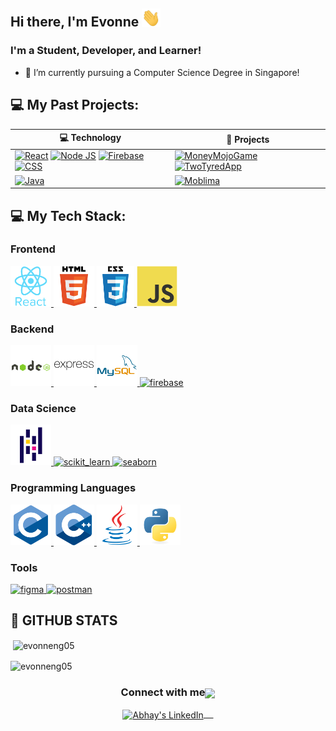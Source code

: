 ## Hi there, I'm Evonne <img src="https://raw.githubusercontent.com/ABSphreak/ABSphreak/master/gifs/Hi.gif" width="30px">

### I'm a Student, Developer, and Learner!
- 🔭 I’m currently pursuing a Computer Science Degree in Singapore!

<!-- START OF PROFILE STACK, DO NOT REMOVE -->
## 💻 My Past Projects:
| 💻 **Technology** | 🚀 **Projects** |
|-|-|
| [![React](https://img.shields.io/badge/React-20232A?style=for-the-badge&logo=react&logoColor=61DAFB)](https://react.dev/) [![Node JS](https://img.shields.io/badge/Node.js-43853D?style=for-the-badge&logo=node.js&logoColor=white)](https://nodejs.org/en) [![Firebase](https://img.shields.io/badge/Firebase-039BE5?style=for-the-badge&logo=Firebase&logoColor=white)](https://firebase.google.com/) [![CSS](https://img.shields.io/badge/CSS-239120?&style=for-the-badge&logo=css3&logoColor=white)](https://developer.mozilla.org/en-US/docs/Web/CSS) |[![MoneyMojoGame](https://img.shields.io/static/v1?label=&message=Money-Mojo-Game&color=000605&logo=github&logoColor=white&labelColor=000605)](https://github.com/ReDesignTeam5/Frontend) [![TwoTyredApp](https://img.shields.io/static/v1?label=&message=Two-Tyred-App&color=000605&logo=github&logoColor=white&labelColor=000605)](https://github.com/SWE-Fantastic-Four/TwoTyred) |
| [![Java](https://img.shields.io/badge/Java-ED8B00?style=for-the-badge&logo=openjdk&logoColor=white)](https://www.java.com/en/) | [![Moblima](https://img.shields.io/static/v1?label=&message=Moblima&color=000605&logo=github&logoColor=white&labelColor=000605)](https://github.com/DarkDestiny26/SC2002-MOBLIMA) |
<!-- END OF PROFILE STACK, DO NOT REMOVE -->

## 💻 My Tech Stack:

<p align="left"> 

### Frontend
<a href="https://reactjs.org/" target="_blank" rel="noreferrer"> <img src="https://raw.githubusercontent.com/devicons/devicon/master/icons/react/react-original-wordmark.svg" alt="react" width="65" height="65"/> </a> 
<a href="https://www.w3.org/html/" target="_blank" rel="noreferrer"> <img src="https://raw.githubusercontent.com/devicons/devicon/master/icons/html5/html5-original-wordmark.svg" alt="html5" width="65" height="65"/> </a> 
<a href="https://www.w3schools.com/css/" target="_blank" rel="noreferrer"> <img src="https://raw.githubusercontent.com/devicons/devicon/master/icons/css3/css3-original-wordmark.svg" alt="css3" width="60" height="65"/> </a> 
<a href="https://developer.mozilla.org/en-US/docs/Web/JavaScript" target="_blank" rel="noreferrer"> <img src="https://raw.githubusercontent.com/devicons/devicon/master/icons/javascript/javascript-original.svg" alt="javascript" width="65" height="65"/> </a> 
### Backend
<a href="https://nodejs.org" target="_blank" rel="noreferrer"> <img src="https://raw.githubusercontent.com/devicons/devicon/master/icons/nodejs/nodejs-original-wordmark.svg" alt="nodejs" width="65" height="65"/> </a> 
<a href="https://expressjs.com" target="_blank" rel="noreferrer"> <img src="https://raw.githubusercontent.com/devicons/devicon/master/icons/express/express-original-wordmark.svg" alt="express" width="65" height="65"/> </a> 
<a href="https://www.mysql.com/" target="_blank" rel="noreferrer"> <img src="https://raw.githubusercontent.com/devicons/devicon/master/icons/mysql/mysql-original-wordmark.svg" alt="mysql" width="65" height="65"/> </a> 
<a href="https://firebase.google.com/" target="_blank" rel="noreferrer"> <img src="https://www.vectorlogo.zone/logos/firebase/firebase-icon.svg" alt="firebase" width="40" height="40"/> </a> 


### Data Science
<a href="https://pandas.pydata.org/" target="_blank" rel="noreferrer"> <img src="https://raw.githubusercontent.com/devicons/devicon/2ae2a900d2f041da66e950e4d48052658d850630/icons/pandas/pandas-original.svg" alt="pandas" width="65" height="65"/> </a> 
<a href="https://scikit-learn.org/" target="_blank" rel="noreferrer"> <img src="https://upload.wikimedia.org/wikipedia/commons/0/05/Scikit_learn_logo_small.svg" alt="scikit_learn" width="65" height="65"/> </a> 
<a href="https://seaborn.pydata.org/" target="_blank" rel="noreferrer"> <img src="https://seaborn.pydata.org/_images/logo-mark-lightbg.svg" alt="seaborn" width="65" height="65"/> </a>

### Programming Languages
<a href="https://www.cprogramming.com/" target="_blank" rel="noreferrer"> <img src="https://raw.githubusercontent.com/devicons/devicon/master/icons/c/c-original.svg" alt="c" width="65" height="65"/> 
</a> <a href="https://www.w3schools.com/cpp/" target="_blank" rel="noreferrer"> <img src="https://raw.githubusercontent.com/devicons/devicon/master/icons/cplusplus/cplusplus-original.svg" alt="cplusplus" width="65" height="65"/> </a>
<a href="https://www.java.com" target="_blank" rel="noreferrer"> <img src="https://raw.githubusercontent.com/devicons/devicon/master/icons/java/java-original.svg" alt="java" width="65" height="65"/> </a> 
<a href="https://www.python.org" target="_blank" rel="noreferrer"> <img src="https://raw.githubusercontent.com/devicons/devicon/master/icons/python/python-original.svg" alt="python" width="65" height="65"/> </a>

### Tools
<a href="https://www.figma.com/" target="_blank" rel="noreferrer"> <img src="https://www.vectorlogo.zone/logos/figma/figma-icon.svg" alt="figma" width="65" height="65"/> </a>
<a href="https://postman.com" target="_blank" rel="noreferrer"> <img src="https://www.vectorlogo.zone/logos/getpostman/getpostman-icon.svg" alt="postman" width="65" height="65"/> </a>
</p>

## 📝 GITHUB STATS
<!---<p><img align="left" src="https://github-readme-stats.vercel.app/api/top-langs?username=evonneng05&show_icons=true&locale=en&layout=compact" alt="evonneng05" /></p>-->
<p>&nbsp;<img align="center" src="https://github-readme-stats.vercel.app/api?username=evonneng05&show_icons=true&locale=en" alt="evonneng05" /></p>
<p><img align="center" src="https://github-readme-streak-stats.herokuapp.com/?user=evonneng05&" alt="evonneng05" /></p>

<h3 align="center">Connect with me<img align="center" src="https://github.com/rajput2107/rajput2107/blob/master/Assets/Handshake.gif" height="33px" /></h3> 
<p align="center">
 <a href="https://www.linkedin.com/in/evonne-ng/" target="blank">
  <img align="center" alt="Abhay's LinkedIn" width="70px" height="70px" src="https://www.vectorlogo.zone/logos/linkedin/linkedin-icon.svg" /> &nbsp; &nbsp;
 </a>
</p>
